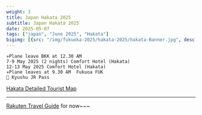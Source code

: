 ```yaml
---
weight: 3
title: Japan Hakata 2025
subtitle: Japan Hakata 2025
date: 2025-05-07
tags: ["japan", "June 2025", "Hakata"]
bigimg: [{src: "/img/fukuoka-2025/hakata-2025/hakata-Banner.jpg", desc: "Alphen Fukuoka"}]
---
```


```
✈Plane leave BKK at 12.30 AM 
7-9 May 2025 (2 nights) Comfort Hotel (Hakata)
12-13 May 2025 Comfort Hotel (Hakata)
✈Plane leaves at 9.30 AM  Fukuoa FUK
🎫 Kyushu JR Pass
```

[Hakata Detailed Tourist Map](/pdf/hakata.pdf)

---
[Rakuten Travel Guide](https://travel.rakuten.com/contents/usa/en-us/guide/spot-hakata/) for now~~~
